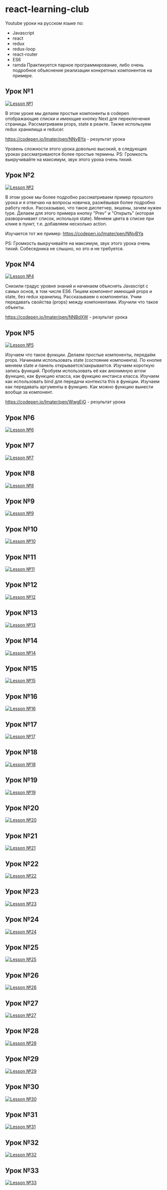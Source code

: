 # react-learning-club
Youtube уроки на русском языке по: 
* Javascript
* react
* redux
* redux-loop
* react-router
* ES6
* ramda
Практикуется парное программирование, либо очень подробное объяснение реализации конкретных компонентов на примере.

## Урок №1
[![Lesson №1](http://img.youtube.com/vi/NgBxqRzODvk/0.jpg)](http://www.youtube.com/watch?v=NgBxqRzODvk)

В этом уроке мы делаем простые компоненты в codepen отображающие списки и имеющие кнопку Next для переключения страницы. Рассматриваем props, state в реакте. Также используем redux хранилища и reducer.

https://codepen.io/Imater/pen/NNyBYa - результат урока

Уровень сложности этого урока довольно высокий, в следующих уроках рассматриваются более простые термины.
PS: Громкость выкручивайте на максимум, звук этого урока очень тихий.


## Урок №2
[![Lesson №2](http://img.youtube.com/vi/4kMyEsDakUE/0.jpg)](http://www.youtube.com/watch?v=4kMyEsDakUE)

В этом уроке мы более подробно рассматриваем пример прошлого урока и я отвечаю на вопросы новичка, разжёвывая более подробно работу redux. Рассказываю, что такое диспетчер, экшены, зачем нужен type. Делаем для этого примера кнопку "Prev" и "Открыть" (которая разворачивает список, используя state). Меняем цвета в списке при клике в пункт, т.е. добавляем несколько action.

Изучается тот же пример: https://codepen.io/Imater/pen/NNyBYa

PS: Громкость выкручивайте на максимум, звук этого урока очень тихий. Собеседника не слышно, но это и не требуется.

## Урок №4
[![Lesson №4](http://img.youtube.com/vi/ZLShbv-qA58/0.jpg)](https://youtu.be/ZLShbv-qA58?list=PLaEXvLxQXu_0cCfWRm9x61Jf8wG8C1-Ho&t=1834)

Снизили градус уровня знаний и начинаем объяснять Javascript с самых основ, в том числе ES6. Пишем компонент имеющий props и state, без redux хранилищ. Рассказываем о компонентах. Учим передавать свойства (props) между компонентами. Изучили что такое объекты.

https://codepen.io/Imater/pen/NNBdXW - результат урока

## Урок №5
[![Lesson №5](http://img.youtube.com/vi/dmS1g-w7iTc/0.jpg)](https://youtu.be/dmS1g-w7iTc?list=PLaEXvLxQXu_0cCfWRm9x61Jf8wG8C1-Ho&t=806)

Изучаем что такое функции. Делаем простые компоненты, передаём props. Начинаем использовать state (состояние компонента). По кнопке меняем state и панель открывается/закрывается. Изучаем короткую запись функций. Пробуем использовать её как анонимную arrow функцию, как функцию класса, как функцию инстанса класса. Изучаем как использовать bind для передачи контекста this в функции. Изучаем как передавать аргументы в функцию. Как можно функцию вынести вообще за компонент. 

https://codepen.io/Imater/pen/WwgEjG - результат урока

## Урок №6
[![Lesson №6](http://img.youtube.com/vi/EPpjW1e9SeU/0.jpg)](http://www.youtube.com/watch?v=EPpjW1e9SeU)

## Урок №7
[![Lesson №7](http://img.youtube.com/vi/3-WMMukKSOE/0.jpg)](https://youtu.be/3-WMMukKSOE?list=PLaEXvLxQXu_0cCfWRm9x61Jf8wG8C1-Ho&t=182)

## Урок №8
[![Lesson №8](http://img.youtube.com/vi/ZLShbv-qA58/0.jpg)](http://www.youtube.com/watch?v=ZLShbv-qA58)

## Урок №9
[![Lesson №9](http://img.youtube.com/vi/ZLShbv-qA58/0.jpg)](http://www.youtube.com/watch?v=ZLShbv-qA58)

## Урок №10
[![Lesson №10](http://img.youtube.com/vi/ZLShbv-qA58/0.jpg)](http://www.youtube.com/watch?v=ZLShbv-qA58)

## Урок №11
[![Lesson №11](http://img.youtube.com/vi/ZLShbv-qA58/0.jpg)](http://www.youtube.com/watch?v=ZLShbv-qA58)

## Урок №12
[![Lesson №12](http://img.youtube.com/vi/ZLShbv-qA58/0.jpg)](http://www.youtube.com/watch?v=ZLShbv-qA58)

## Урок №13
[![Lesson №13](http://img.youtube.com/vi/ZLShbv-qA58/0.jpg)](http://www.youtube.com/watch?v=ZLShbv-qA58)

## Урок №14
[![Lesson №14](http://img.youtube.com/vi/ZLShbv-qA58/0.jpg)](http://www.youtube.com/watch?v=ZLShbv-qA58)

## Урок №15
[![Lesson №15](http://img.youtube.com/vi/ZLShbv-qA58/0.jpg)](http://www.youtube.com/watch?v=ZLShbv-qA58)

## Урок №16
[![Lesson №16](http://img.youtube.com/vi/ZLShbv-qA58/0.jpg)](http://www.youtube.com/watch?v=ZLShbv-qA58)

## Урок №17
[![Lesson №17](http://img.youtube.com/vi/ZLShbv-qA58/0.jpg)](http://www.youtube.com/watch?v=ZLShbv-qA58)

## Урок №18
[![Lesson №18](http://img.youtube.com/vi/ZLShbv-qA58/0.jpg)](http://www.youtube.com/watch?v=ZLShbv-qA58)

## Урок №19
[![Lesson №19](http://img.youtube.com/vi/ZLShbv-qA58/0.jpg)](http://www.youtube.com/watch?v=ZLShbv-qA58)

## Урок №20
[![Lesson №20](http://img.youtube.com/vi/ZLShbv-qA58/0.jpg)](http://www.youtube.com/watch?v=ZLShbv-qA58)

## Урок №21
[![Lesson №21](http://img.youtube.com/vi/ZLShbv-qA58/0.jpg)](http://www.youtube.com/watch?v=ZLShbv-qA58)

## Урок №22
[![Lesson №22](http://img.youtube.com/vi/ZLShbv-qA58/0.jpg)](http://www.youtube.com/watch?v=ZLShbv-qA58)

## Урок №23
[![Lesson №23](http://img.youtube.com/vi/ZLShbv-qA58/0.jpg)](http://www.youtube.com/watch?v=ZLShbv-qA58)

## Урок №24
[![Lesson №24](http://img.youtube.com/vi/ZLShbv-qA58/0.jpg)](http://www.youtube.com/watch?v=ZLShbv-qA58)

## Урок №25
[![Lesson №25](http://img.youtube.com/vi/ZLShbv-qA58/0.jpg)](http://www.youtube.com/watch?v=ZLShbv-qA58)

## Урок №26
[![Lesson №26](http://img.youtube.com/vi/ZLShbv-qA58/0.jpg)](http://www.youtube.com/watch?v=ZLShbv-qA58)

## Урок №27
[![Lesson №27](http://img.youtube.com/vi/ZLShbv-qA58/0.jpg)](http://www.youtube.com/watch?v=ZLShbv-qA58)

## Урок №28
[![Lesson №28](http://img.youtube.com/vi/ZLShbv-qA58/0.jpg)](http://www.youtube.com/watch?v=ZLShbv-qA58)

## Урок №29
[![Lesson №29](http://img.youtube.com/vi/ZLShbv-qA58/0.jpg)](http://www.youtube.com/watch?v=ZLShbv-qA58)

## Урок №30
[![Lesson №30](http://img.youtube.com/vi/ZLShbv-qA58/0.jpg)](http://www.youtube.com/watch?v=ZLShbv-qA58)

## Урок №31
[![Lesson №31](http://img.youtube.com/vi/ZLShbv-qA58/0.jpg)](http://www.youtube.com/watch?v=ZLShbv-qA58)

## Урок №32
[![Lesson №32](http://img.youtube.com/vi/ZLShbv-qA58/0.jpg)](http://www.youtube.com/watch?v=ZLShbv-qA58)

## Урок №33
[![Lesson №33](http://img.youtube.com/vi/ZLShbv-qA58/0.jpg)](http://www.youtube.com/watch?v=ZLShbv-qA58)
